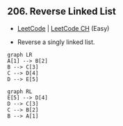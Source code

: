 ## 206. Reverse Linked List

-  [LeetCode](https://leetcode.com/problems/reverse-linked-list/) | [LeetCode CH](https://leetcode.cn/problems/reverse-linked-list/) (Easy)

-   Reverse a singly linked list.

```mermaid
graph LR
A[1] --> B[2]
B --> C[3]
C --> D[4]
D --> E[5]
```

```mermaid
graph RL
E[5] --> D[4]
D --> C[3]
C --> B[2]
B --> A[1]
```
